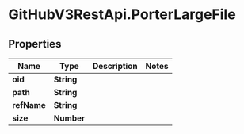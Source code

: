 # GitHubV3RestApi.PorterLargeFile

## Properties

Name | Type | Description | Notes
------------ | ------------- | ------------- | -------------
**oid** | **String** |  | 
**path** | **String** |  | 
**refName** | **String** |  | 
**size** | **Number** |  | 


